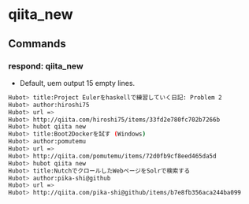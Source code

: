 # qiita_new

## Commands

### respond: qiita_new

* Default, uem output 15 empty lines.

~~~bash
Hubot> title:Project Eulerをhaskellで練習していく日記: Problem 2
Hubot> author:hiroshi75
Hubot> url =>
Hubot> http://qiita.com/hiroshi75/items/33fd2e780fc702b7266b
Hubot> hubot qiita new
Hubot> title:Boot2Dockerを試す (Windows)
Hubot> author:pomutemu
Hubot> url =>
Hubot> http://qiita.com/pomutemu/items/72d0fb9cf8eed465da5d
Hubot> hubot qiita new
Hubot> title:NutchでクロールしたWebページをSolrで検索する
Hubot> author:pika-shi@github
Hubot> url =>
Hubot> http://qiita.com/pika-shi@github/items/b7e8fb356aca244ba099
~~~
